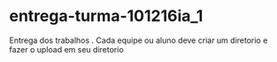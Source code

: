 # entrega-turma-101216ia_1
Entrega dos trabalhos . Cada equipe ou aluno deve criar um diretorio e fazer o upload em seu diretorio
